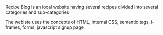 Recipe Blog is an local website having several recipes divided into several categories and sub-categories

The webiste uses the concepts of HTML, Internal CSS, semantic tags, i-frames, forms, javascript signup page
